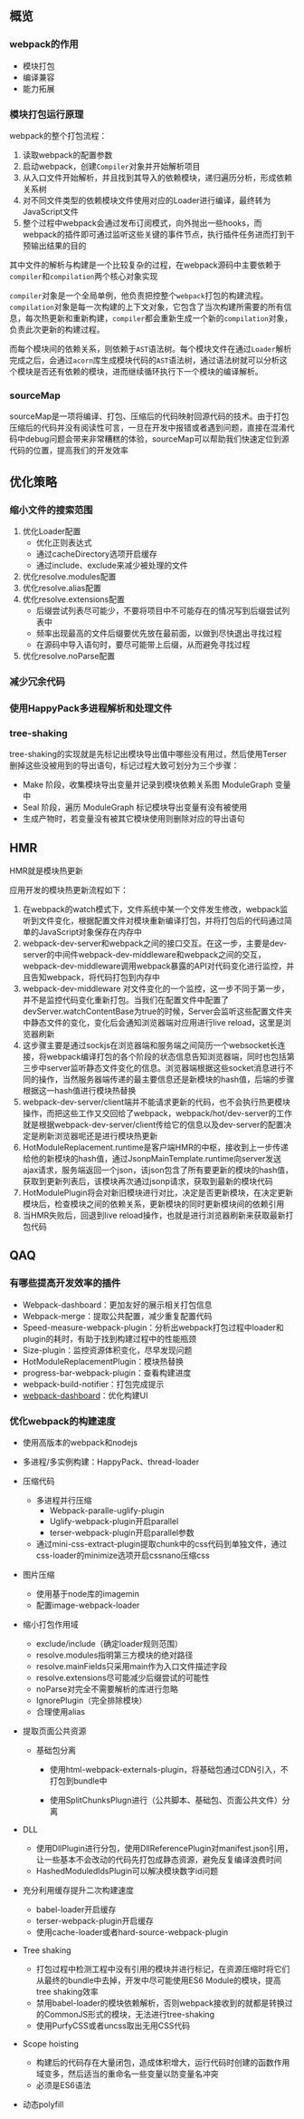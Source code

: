 ## 概览

### webpack的作用

- 模块打包
- 编译兼容
- 能力拓展

### 模块打包运行原理

webpack的整个打包流程：

1. 读取webpack的配置参数
2. 启动webpack，创建`Compiler`对象并开始解析项目
3. 从入口文件开始解析，并且找到其导入的依赖模块，递归遍历分析，形成依赖关系树
4. 对不同文件类型的依赖模块文件使用对应的Loader进行编译，最终转为JavaScript文件
5. 整个过程中webpack会通过发布订阅模式，向外抛出一些hooks，而webpack的插件即可通过监听这些关键的事件节点，执行插件任务进而打到干预输出结果的目的

其中文件的解析与构建是一个比较复杂的过程，在webpack源码中主要依赖于`compiler`和`compilation`两个核心对象实现

`compiler`对象是一个全局单例，他负责把控整个`webpack`打包的构建流程。 `compilation`对象是每一次构建的上下文对象，它包含了当次构建所需要的所有信息，每次热更新和重新构建，`compiler`都会重新生成一个新的`compilation`对象，负责此次更新的构建过程。

而每个模块间的依赖关系，则依赖于`AST`语法树。每个模块文件在通过`Loader`解析完成之后，会通过`acorn`库生成模块代码的`AST`语法树，通过语法树就可以分析这个模块是否还有依赖的模块，进而继续循环执行下一个模块的编译解析。

### sourceMap

sourceMap是一项将编译、打包、压缩后的代码映射回源代码的技术。由于打包压缩后的代码并没有阅读性可言，一旦在开发中报错或者遇到问题，直接在混淆代码中debug问题会带来非常糟糕的体验，sourceMap可以帮助我们快速定位到源代码的位置，提高我们的开发效率



## 优化策略

### 缩小文件的搜索范围

1. 优化Loader配置
   - 优化正则表达式
   - 通过cacheDirectory选项开启缓存
   - 通过include、exclude来减少被处理的文件
2. 优化resolve.modules配置
3. 优化resolve.alias配置
4. 优化resolve.extensions配置
   - 后缀尝试列表尽可能少，不要将项目中不可能存在的情况写到后缀尝试列表中
   - 频率出现最高的文件后缀要优先放在最前面，以做到尽快退出寻找过程
   - 在源码中导入语句时，要尽可能带上后缀，从而避免寻找过程
5. 优化resolve.noParse配置

### 减少冗余代码

### 使用HappyPack多进程解析和处理文件

### tree-shaking

tree-shaking的实现就是先标记出模块导出值中哪些没有用过，然后使用Terser删掉这些没被用到的导出语句，标记过程大致可划分为三个步骤：

- Make 阶段，收集模块导出变量并记录到模块依赖关系图 ModuleGraph 变量中
- Seal 阶段，遍历 ModuleGraph 标记模块导出变量有没有被使用
- 生成产物时，若变量没有被其它模块使用则删除对应的导出语句

## HMR

HMR就是模块热更新

应用开发的模块热更新流程如下：

1. 在webpack的watch模式下，文件系统中某一个文件发生修改，webpack监听到文件变化，根据配置文件对模块重新编译打包，并将打包后的代码通过简单的JavaScript对象保存在内存中
2. webpack-dev-server和webpack之间的接口交互。在这一步，主要是dev-server的中间件webpack-dev-middleware和webpack之间的交互，webpack-dev-middleware调用webpack暴露的API对代码变化进行监控，并且告知webpack，将代码打包到内存中
3. webpack-dev-middleware 对文件变化的一个监控，这一步不同于第一步，并不是监控代码变化重新打包。当我们在配置文件中配置了devServer.watchContentBase为true的时候，Server会监听这些配置文件夹中静态文件的变化，变化后会通知浏览器端对应用进行live reload，这里是浏览器刷新
4. 这步骤主要是通过sockjs在浏览器端和服务端之间简历一个websocket长连接，将webpack编译打包的各个阶段的状态信息告知浏览器端，同时也包括第三步中server监听静态文件变化的信息。浏览器端根据这些socket消息进行不同的操作，当然服务器端传递的最主要信息还是新模块的hash值，后端的步骤根据这一hash值进行模块热替换
5. webpack-dev-server/client端并不能请求更新的代码，也不会执行热更模块操作，而把这些工作又交回给了webpack，webpack/hot/dev-server的工作就是根据webpack-dev-server/client传给它的信息以及dev-server的配置决定是刷新浏览器呢还是进行模块热更新
6. HotModuleReplacement.runtime是客户端HMR的中枢，接收到上一步传递给他的新模块的hash值，通过JsonpMainTemplate.runtime向server发送ajax请求，服务端返回一个json，该json包含了所有要更新的模块的hash值，获取到更新列表后，该模块再次通过jsonp请求，获取到最新的模块代码
7. HotModulePlugin将会对新旧模块进行对比，决定是否更新模块，在决定更新模块后，检查模块之间的依赖关系，更新模块的同时更新模块间的依赖引用
8. 当HMR失败后，回退到live reload操作，也就是进行浏览器刷新来获取最新打包代码

## QAQ

### 有哪些提高开发效率的插件

- Webpack-dashboard：更加友好的展示相关打包信息
- Webpack-merge：提取公共配置，减少重复配置代码
- Speed-measure-webpack-plugin：分析出webpack打包过程中loader和plugin的耗时，有助于找到构建过程中的性能瓶颈
- Size-plugin：监控资源体积变化，尽早发现问题
- HotModuleReplacementPlugin：模块热替换
- progress-bar-webpack-plugin：查看构建进度
- webpack-build-notifier：打包完成提示
- [webpack-dashboard](https://link.juejin.cn/?target=)：优化构建UI

### 优化webpack的构建速度

- 使用高版本的webpack和nodejs

- 多进程/多实例构建：HappyPack、thread-loader

- 压缩代码

  - 多进程并行压缩
    - Webpack-paralle-uglify-plugin
    - Uglify-webpack-plugin开启parallel
    -  terser-webpack-plugin开启parallel参数
  - 通过mini-css-extract-plugin提取chunk中的css代码到单独文件，通过css-loader的minimize选项开启cssnano压缩css

- 图片压缩

  - 使用基于node库的imagemin
  - 配置image-webpack-loader

- 缩小打包作用域

  - exclude/include（确定loader规则范围）
  - resolve.modules指明第三方模块的绝对路径
  - resolve.mainFields只采用main作为入口文件描述字段
  - resolve.extensions尽可能减少后缀尝试的可能性
  - noParse对完全不需要解析的库进行忽略
  - IgnorePlugin（完全排除模块）
  - 合理使用alias

- 提取页面公共资源

  - 基础包分离

    - 使用html-webpack-externals-plugin，将基础包通过CDN引入，不打包到bundle中

    - 使用SplitChunksPlugn进行（公共脚本、基础包、页面公共文件）分离

- DLL

    - 使用DllPlugin进行分包，使用DllReferencePlugin对manifest.json引用，让一些基本不会改动的代码先打包成静态资源，避免反复编译浪费时间
    - HashedModuledIdsPlugin可以解决模块数字id问题

- 充分利用缓存提升二次构建速度
  - babel-loader开启缓存
  - terser-webpack-plugin开启缓存
  - 使用cache-loader或者hard-source-webpack-plugin

- Tree shaking
  - 打包过程中检测工程中没有引用的模块并进行标记，在资源压缩时将它们从最终的bundle中去掉，开发中尽可能使用ES6 Module的模块，提高tree shaking效率
  - 禁用babel-loader的模块依赖解析，否则webpack接收到的就都是转换过的CommonJS形式的模块，无法进行tree-shaking
  - 使用PurfyCSS或者uncss取出无用CSS代码
- Scope hoisting
  - 构建后的代码存在大量闭包，造成体积增大，运行代码时创建的函数作用域变多，然后适当的重命名一些变量以防变量名冲突
  - 必须是ES6语法
- 动态polyfill

